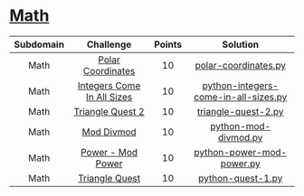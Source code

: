 # [Math](https://www.hackerrank.com/domains/python?badge_type=python&filters%5Bsubdomains%5D%5B%5D=py-math)

| Subdomain |                                                          Challenge                                                         | Points |                                                                                          Solution                                                                                         |
|:---:|:--------------------------------------------------------------------------------------------------------------------------:|:------:|:-----------------------------------------------------------------------------------------------------------------------------------------------------------------------------------------:|
|  Math  | [Polar Coordinates](https://www.hackerrank.com/challenges/polar-coordinates/problem)                                       |  10   | [polar-coordinates.py](./Python/Math/polar-coordinates.py)               | 
|  Math  | [Integers Come In All Sizes](https://www.hackerrank.com/challenges/python-integers-come-in-all-sizes.py/problem)                                       |  10   | [python-integers-come-in-all-sizes.py](./Python/Math/python-integers-come-in-all-sizes.py)               | 
|  Math  | [Triangle Quest 2](https://www.hackerrank.com/challenges/triangle-quest-2/problem)                                       |  10   | [triangle-quest-2.py](./Python/Math/triangle-quest-2.py)               | 
|  Math  | [Mod Divmod](https://www.hackerrank.com/challenges/python-mod-divmod/problem)                                       |  10   | [python-mod-divmod.py](./Python/Math/python-mod-divmod.py)               | 
|  Math  | [Power - Mod Power](https://www.hackerrank.com/challenges/python-power-mod-power/problem)                                       |  10   | [python-power-mod-power.py](./Python/Math/python-power-mod-power.py)               | 
|  Math  | [Triangle Quest](https://www.hackerrank.com/challenges/python-quest-1/problem)                                       |  10   | [python-quest-1.py](./Python/Math/python-quest-1.py)               | 
